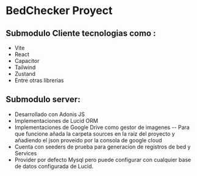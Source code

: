 # BedChecker Proyect

## Submodulo Cliente tecnologias como :
- Vite
- React
- Capacitor
- Tailwind
- Zustand
- Entre otras librerias

## Submodulo server:
- Desarrollado con Adonis JS
- Implementaciones de Lucid ORM
- Implementaciones de Google Drive como gestor de imagenes
  -- Para que funcione añada la carpeta sources en la raiz del proyecto y añadiendo el json proveido por la consola de google cloud
- Cuenta con seeders de prueba para generacion de registros de bed y Services
- Provider por defecto Mysql pero puede configurar con cualquier base de datos configurada de Lucid.

